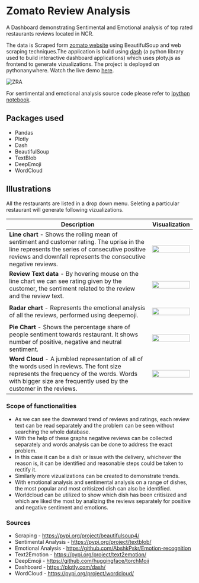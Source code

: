 # Zomato Review Analysis
A Dashboard demonstrating Sentimental and Emotional analysis of top rated restaurants reviews located in NCR.

The data is Scraped form [zomato website](https://www.zomato.com/ncr/top-restaurants) using BeautifulSoup and web scraping techniques.The application is build using [dash](https://plotly.com/dash/) (a python library used to build interactive dashboard applications) which uses ploty.js as frontend to generate vizualizations. The project is deployed on pythonanywhere. Watch the live demo [here](http://abshkpskr211.pythonanywhere.com/).

![ZRA](https://github.com/AbshkPskr/Zomato-Reviews-Analysis/raw/master/Images/Dashboard.png)

For sentimental and emotional analysis source code please refer to [Ipython notebook](https://github.com/AbshkPskr/Zomato-Reviews-Analysis/blob/master/Text%20and%20emotion%20Analysis/z_graphs.ipynb).

## Packages used
- Pandas
- Plotly
- Dash
- BeautifulSoup
- TextBlob
- DeepEmoji
- WordCloud

## Illustrations
All the restaurants are listed in a drop down menu. Seleting a particular restaurant will generate following vizualizations.

| Description | Visualization |
| ------ | ------ |
| **Line chart** - Shows the rolling mean of sentiment and customer rating. The uprise in the line represents the series of consecutive positive reviews and downfall represents the consecutive negative reviews. | <p align="center"><img src="https://github.com/AbshkPskr/Zomato-Reviews-Analysis/raw/master/Images/Line%20Chart.png" width="100%"></p> |
| **Review Text data** - By hovering mouse on the line chart we can see rating given by the customer, the sentiment related to the review and the review text. | <p align="center"><img src="https://github.com/AbshkPskr/Zomato-Reviews-Analysis/raw/master/Images/Rating%20Sentiment.png" width="100%"></p> |
| **Radar chart** - Represents the emotional analysis of all the reviews, performed using deepemoji. | <p align="center"><img src="https://github.com/AbshkPskr/Zomato-Reviews-Analysis/raw/master/Images/Emotion.png" width="100%"></p> |
| **Pie Chart** - Shows the percentage share of people sentiment towards restaurant. It shows number of positive, negative and neutral sentiment.| <p align="center"><img src="https://github.com/AbshkPskr/Zomato-Reviews-Analysis/raw/master/Images/Pie.png" width="100%"></p> |
| **Word Cloud** - A jumbled representation of all of the words used in reviews. The font size represents the frequency of the words. Words with bigger size are frequently used by the customer in the reviews. | <p align="center"><img src="https://github.com/AbshkPskr/Zomato-Reviews-Analysis/raw/master/Images/WordCloud.png" width="100%"></p> |

### Scope of functionalities
- As we can see the downward trend of reviews and ratings, each review text can be read separately and the problem can be seen without searching the whole database.
- With the help of these graphs negative reviews can be collected separately and words analysis can be done to address the exact problem.
- In this case it can be a dish or issue with the delivery, whichever the reason is, it can be identified and reasonable steps could be taken to rectify it.
- Similarly more vizualizations can be created to demonstrate trends. 
- With emotional analysis and sentimental analysis on a range of dishes, the most popular and most critisized dish can also be identified.
- Worldcloud can be utilized to show which dish has been critisized and which are liked the most by analizing the reviews separately for positive and negative sentiment and emotions.

### Sources
- Scraping - https://pypi.org/project/beautifulsoup4/
- Sentimental Analysis - https://pypi.org/project/textblob/
- Emotional Analysis - https://github.com/AbshkPskr/Emotion-recognition
- Text2Emotion - https://pypi.org/project/text2emotion/
- DeepEmoji - https://github.com/huggingface/torchMoji
- Dashboard - https://plotly.com/dash/
- WordCloud - https://pypi.org/project/wordcloud/